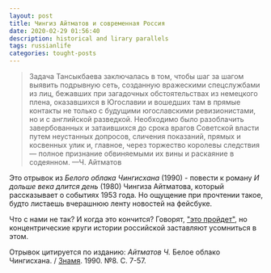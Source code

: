 ```yaml
---
layout: post
title: Чингиз Айтматов и современная Россия
date: 2020-02-29 01:56:40
description: historical and lirary parallels 
tags: russianlife
categories: tought-posts
---
```

<blockquote>
  Задача Тансыкбаева заключалась в том, чтобы шаг за шагом выявить подрывную сеть, созданную вражескими спецслужбами из лиц, бежавших при загадочных обстоятельствах из немецкого плена, оказавшихся в Югославии и вошедших там в прямые контакты не только с будущими югославскими ревизионистами, но и с английской разведкой. Необходимо было разоблачить завербованных и затаившихся до срока врагов Советской власти путем неустанных допросов, сличения показаний, прямых и косвенных улик и, главное, через торжество королевы следствия — полное признание обвиняемыми их вины и раскаяние в содеянном.
      —Ч. Айтматов
</blockquote>

Это отрывок из _Белого облака Чингисхана_ (1990) - повести к роману _И дольше века длится день_ (1980) Чингиза Айтматова, который рассказывает о событиях 1953 года. Но ощущение при прочтении такое, будто листаешь вчерашнюю ленту новостей на фейсбуке.

Что с нами не так? И когда это кончится? Говорят, ["это пройдет"](https://www.youtube.com/watch?v=XMMbZh7rrfs), но концентрические круги истории российской заставляют усомниться в этом.

Отрывок цитируется по изданию: _Айтматов Ч._ Белое облако Чингисхана. / [Знамя](https://imwerden.de/pdf/znamya_1990_08__ocr.pdf). 1990. №8. С. 7-57.
